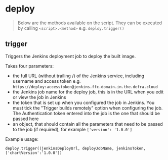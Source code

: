 # deploy

> Below are the methods available on the script. They can be executed by
  calling `<script>.<method>` e.g. `deploy.trigger()`

## trigger

Triggers the Jenkins deployment job to deploy the built image.

Takes four parameters:
- the full URL (without trailing /) of the Jenkins service, including username
  and access token e.g.
  `https://deploy:accesstoken@jenkins.ffc.domain.in.the.defra.cloud`
- the Jenkins job name for the deploy job, this is in the URL when you edit or
  view the job in Jenkins
- the token that is set up when you configured the job in Jenkins. You must
  tick the "Trigger builds remotely" option when configuring the job. The
  Authentication token entered into the job is the one that should be passed
  here
- an object, that should contain all the parameters that need to be passed to
  the job (if required), for example `['version': '1.0.0']`

Example usage:

```
deploy.trigger((jenkinsDeployUrl, deployJobName, jenkinsToken, ['chartVersion':'1.0.0'])
```
